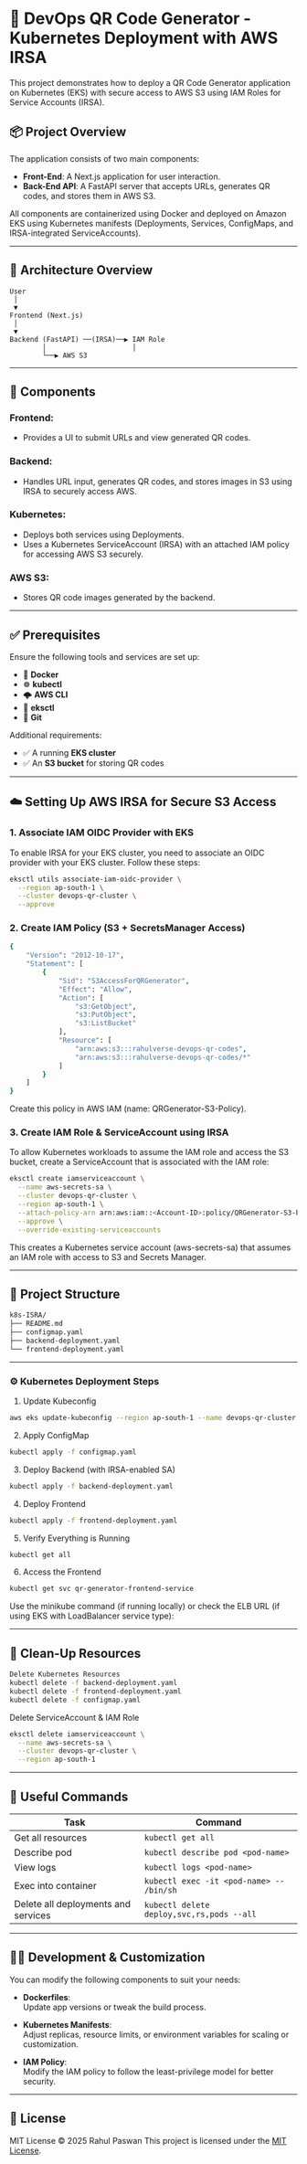 # 🚀 DevOps QR Code Generator - Kubernetes Deployment with AWS IRSA

This project demonstrates how to deploy a QR Code Generator application on Kubernetes (EKS) with secure access to AWS S3 using IAM Roles for Service Accounts (IRSA).

## 📦 Project Overview

The application consists of two main components:

- **Front-End**: A Next.js application for user interaction.
- **Back-End API**: A FastAPI server that accepts URLs, generates QR codes, and stores them in AWS S3.

All components are containerized using Docker and deployed on Amazon EKS using Kubernetes manifests (Deployments, Services, ConfigMaps, and IRSA-integrated ServiceAccounts).

---

## 🧱 Architecture Overview

```text
User
 │
 ▼
Frontend (Next.js)
 │
 ▼
Backend (FastAPI) ──(IRSA)──▶ IAM Role
        │                     │
        └──▶ AWS S3
```

---

## 🧩 Components

### Frontend:
- Provides a UI to submit URLs and view generated QR codes.

### Backend:
- Handles URL input, generates QR codes, and stores images in S3 using IRSA to securely access AWS.

### Kubernetes:
- Deploys both services using Deployments.
- Uses a Kubernetes ServiceAccount (IRSA) with an attached IAM policy for accessing AWS S3 securely.

### AWS S3:
- Stores QR code images generated by the backend.

---

## ✅ Prerequisites

Ensure the following tools and services are set up:

- 🐳 **Docker**
- ☸️ **kubectl**
- 🌩️ **AWS CLI**
- 🧪 **eksctl**
- 🧬 **Git**

Additional requirements:
- ✅ A running **EKS cluster**
- ✅ An **S3 bucket** for storing QR codes

---

## ☁️ Setting Up AWS IRSA for Secure S3 Access

### 1. Associate IAM OIDC Provider with EKS

To enable IRSA for your EKS cluster, you need to associate an OIDC provider with your EKS cluster. Follow these steps:

```bash
eksctl utils associate-iam-oidc-provider \
  --region ap-south-1 \
  --cluster devops-qr-cluster \
  --approve
```

### 2. Create IAM Policy (S3 + SecretsManager Access)
```bash
{
    "Version": "2012-10-17",
    "Statement": [
        {
            "Sid": "S3AccessForQRGenerator",
            "Effect": "Allow",
            "Action": [
                "s3:GetObject",
                "s3:PutObject",
                "s3:ListBucket"
            ],
            "Resource": [
                "arn:aws:s3:::rahulverse-devops-qr-codes",
                "arn:aws:s3:::rahulverse-devops-qr-codes/*"
            ]
        }
    ]
}
```

Create this policy in AWS IAM (name: QRGenerator-S3-Policy).

### 3. Create IAM Role & ServiceAccount using IRSA
To allow Kubernetes workloads to assume the IAM role and access the S3 bucket, create a ServiceAccount that is associated with the IAM role:
```bash
eksctl create iamserviceaccount \
  --name aws-secrets-sa \
  --cluster devops-qr-cluster \
  --region ap-south-1 \
  --attach-policy-arn arn:aws:iam::<Account-ID>:policy/QRGenerator-S3-Policy \
  --approve \
  --override-existing-serviceaccounts
```
This creates a Kubernetes service account (aws-secrets-sa) that assumes an IAM role with access to S3 and Secrets Manager.

---
## 📁 Project Structure

```bash
k8s-ISRA/
├── README.md
├── configmap.yaml
├── backend-deployment.yaml
└── frontend-deployment.yaml
```

---
### ⚙️ Kubernetes Deployment Steps
 
1. Update Kubeconfig
```bash
aws eks update-kubeconfig --region ap-south-1 --name devops-qr-cluster
```
2. Apply ConfigMap
```bash
kubectl apply -f configmap.yaml
```

3. Deploy Backend (with IRSA-enabled SA)
```bash
kubectl apply -f backend-deployment.yaml
```

4. Deploy Frontend
```bash
kubectl apply -f frontend-deployment.yaml
```

5. Verify Everything is Running
```bash
kubectl get all
```

6. Access the Frontend
```bash
kubectl get svc qr-generator-frontend-service
```
Use the minikube command (if running locally) or check the ELB URL (if using EKS with LoadBalancer service type):

---
## 🧹 Clean-Up Resources
```bash
Delete Kubernetes Resources
kubectl delete -f backend-deployment.yaml
kubectl delete -f frontend-deployment.yaml
kubectl delete -f configmap.yaml
```

Delete ServiceAccount & IAM Role
```bash
eksctl delete iamserviceaccount \
  --name aws-secrets-sa \
  --cluster devops-qr-cluster \
  --region ap-south-1
```
---
## 📌 Useful Commands
| Task                                | Command                                   |
| ----------------------------------- | ----------------------------------------- |
| Get all resources                   | `kubectl get all`                         |
| Describe pod                        | `kubectl describe pod <pod-name>`         |
| View logs                           | `kubectl logs <pod-name>`                 |
| Exec into container                 | `kubectl exec -it <pod-name> -- /bin/sh`  |
| Delete all deployments and services | `kubectl delete deploy,svc,rs,pods --all` |

---
## 🧑‍💻 Development & Customization

You can modify the following components to suit your needs:

- **Dockerfiles**:  
  Update app versions or tweak the build process.

- **Kubernetes Manifests**:  
  Adjust replicas, resource limits, or environment variables for scaling or customization.

- **IAM Policy**:  
  Modify the IAM policy to follow the least-privilege model for better security.

---

## 📝 License

MIT License © 2025 Rahul Paswan
This project is licensed under the [MIT License](./LICENSE).















